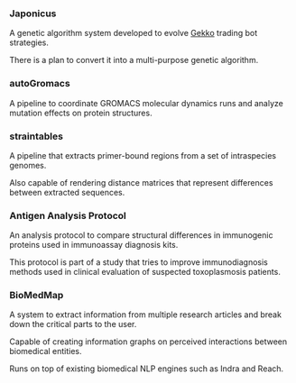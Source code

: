 ### Japonicus [<img src="github-mark.png" width="15">](https://github.com/Gab0/japonicus)

A genetic algorithm system developed to evolve [Gekko]() trading bot strategies.

There is a plan to convert it into a multi-purpose genetic algorithm.

### autoGromacs [<img src="github-mark.png" width="15">](https://github.com/Gab0/auto-gromacs)

A pipeline to coordinate GROMACS molecular dynamics runs and analyze mutation effects on protein structures.

### straintables [<img src="github-mark.png" width="15">](https://github.com/Gab0/straintables)

A pipeline that extracts primer-bound regions from a set of intraspecies genomes.

Also capable of rendering distance matrices that represent differences between extracted sequences.

### Antigen Analysis Protocol [<img src="github-mark.png" width="15">](https://github.com/Gab0/toxo-immunodiagnosis-protocol)

An analysis protocol to compare structural differences in immunogenic proteins used in immunoassay diagnosis kits.

This protocol is part of a study that tries to improve immunodiagnosis methods used in clinical evaluation of suspected toxoplasmosis patients.

### BioMedMap [<img src="github-mark.png" width="15">](https://github.com/Gab0/biomedmap)

A system to extract information from multiple research articles and
break down the critical parts to the user. 

Capable of creating information graphs on perceived interactions between biomedical entities. 

Runs on top of existing biomedical NLP engines such as Indra and Reach.

##  
